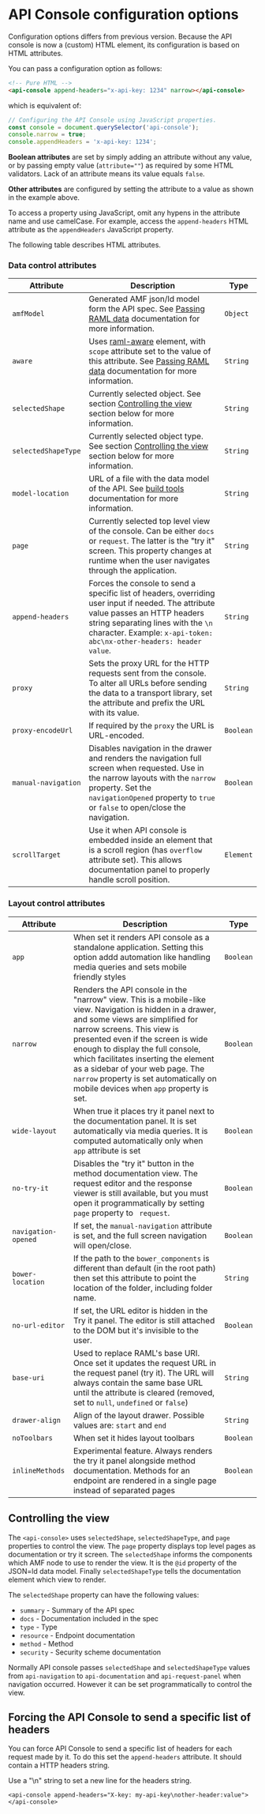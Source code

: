 # API Console configuration options

Configuration options differs from previous version. Because the API console is now a (custom) HTML element, its configuration is based on HTML attributes.

You can pass a configuration option as follows:

```html
<!-- Pure HTML -->
<api-console append-headers="x-api-key: 1234" narrow></api-console>
```

which is equivalent of:

```javascript
// Configuring the API Console using JavaScript properties.
const console = document.querySelector('api-console');
console.narrow = true;
console.appendHeaders = 'x-api-key: 1234';
```

**Boolean attributes** are set by simply adding an attribute without any value, or by passing empty value (`attribute=""`) as required by some HTML validators. Lack of an attribute means its value equals `false`.

**Other attributes** are configured by setting the attribute to a value as shown in the example above.

To access a property using JavaScript, omit any hypens in the attribute name and use camelCase. For example, access the `append-headers` HTML attribute as the `appendHeaders` JavaScript property.

The following table describes HTML attributes.

### Data control attributes

| Attribute | Description | Type |
| --- | --- | ---|
| `amfModel` | Generated AMF json/ld model form the API spec. See [Passing RAML data](passing-raml-data.md) documentation for more information. | `Object` |
| `aware` | Uses [raml-aware] element, with `scope` attribute set to the value of this attribute. See [Passing RAML data](passing-raml-data.md) documentation for more information. | `String` |
| `selectedShape` | Currently selected object. See section [Controlling the view ](#controlling-the-view) section below for more information. | `String` |
| `selectedShapeType` | Currently selected object type. See section [Controlling the view ](#controlling-the-view) section below for more information. | `String` |
| `model-location` | URL of a file with the data model of the API. See [build tools](build-tools.md) documentation for more information. | `String` |
| `page` | Currently selected top level view of the console. Can be either `docs` or `request`. The latter is the "try it" screen. This property changes at runtime when the user navigates through the application. | `String` |
| `append-headers` | Forces the console to send a specific list of headers, overriding user input if needed. The attribute value passes an HTTP headers string separating lines with the `\n` character. Example: `x-api-token: abc\nx-other-headers: header value`. | `String` |
| `proxy` | Sets the proxy URL for the HTTP requests sent from the console. To alter all URLs before sending the data to a transport library, set the attribute and prefix the URL with its value. | `String`
| `proxy-encodeUrl` | If required by the `proxy` the URL is URL-encoded. | `Boolean` |
| `manual-navigation` | Disables navigation in the drawer and renders the navigation full screen when requested. Use in the narrow layouts with the `narrow` property. Set the `navigationOpened` property to `true` or `false` to open/close the navigation. | `Boolean` |
| `scrollTarget` | Use it when API console is embedded inside an element that is a scroll region (has `overflow` attribute set). This allows documentation panel to properly handle scroll position. | `Element` |

### Layout control attributes

| Attribute | Description | Type |
| --- | --- | ---|
| `app` | When set it renders API console as a standalone application. Setting this option addd automation like handling media queries and sets mobile friendly styles | `Boolean` |
| `narrow` | Renders the API console in the "narrow" view. This is a mobile-like view. Navigation is hidden in a drawer, and some views are simplified for narrow screens. This view is presented even if the screen is wide enough to display the full console, which facilitates inserting the element as a sidebar of your web page. The `narrow` property is set automatically on mobile devices when `app` property is set. | `Boolean` |
| `wide-layout` | When true it places try it panel next to the documentation panel. It is set automatically via media queries. It is computed automatically only when `app` attribute is set | `Boolean` |
| `no-try-it` | Disables the "try it" button in the method documentation view. The request editor and the response viewer is still available, but you must open it programmatically by setting `page` property to ` request`. | `Boolean` |  
| `navigation-opened` | If set, the `manual-navigation` attribute is set, and the full screen navigation will open/close. | `Boolean` |
| `bower-location` | If the path to the `bower_components` is different than default (in the root path) then set this attribute to point the location of the folder, including folder name. | `String` |
| `no-url-editor` | If set, the URL editor is hidden in the Try it panel. The editor is still attached to the DOM but it's invisible to the user. | `Boolean` |
| `base-uri` | Used to replace RAML's base URI. Once set it updates the request URL in the request panel (try it). The URL will always contain the same base URL until the attribute is cleared (removed, set to `null`, `undefined` or `false`) | `String`
| `drawer-align` | Align of the layout drawer. Possible values are: `start` and `end` | `String` |
| `noToolbars` | When set it hides layout toolbars | `Boolean` |
| `inlineMethods` | Experimental feature. Always renders the try it panel alongside method documentation. Methods for an endpoint are rendered in a single page instead of separated pages | `Boolean` |


## Controlling the view

The `<api-console>` uses `selectedShape`, `selectedShapeType`, and `page` properties to control the view.
The `page` property displays top level pages as documentation or try it screen. The `selectedShape` informs the components which AMF node to use to render the view. It is the `@id` property of the JSON=ld data model. Finally `selectedShapeType` tells the documentation element which view to render.

The `selectedShape` property can have the following values:

- `summary` - Summary of the API spec
- `docs` - Documentation included in the spec
- `type` - Type
- `resource` - Endpoint documentation
- `method` - Method
- `security` - Security scheme documentation

Normally API console passes `selectedShape` and `selectedShapeType` values from `api-navigation` to `api-documentation` and `api-request-panel` when navigation occurred. However it can be set programmatically to control the view.

## Forcing the API Console to send a specific list of headers

You can force API Console to send a specific list of headers for each request made by it. To do this set the `append-headers` attribute. It should contain a HTTP headers string.

Use a "\n" string to set a new line for the headers string.

```
<api-console append-headers="X-key: my-api-key\nother-header:value"></api-console>
```

[raml-aware]: https://elements.advancedrestclient.com/elements/raml-aware

